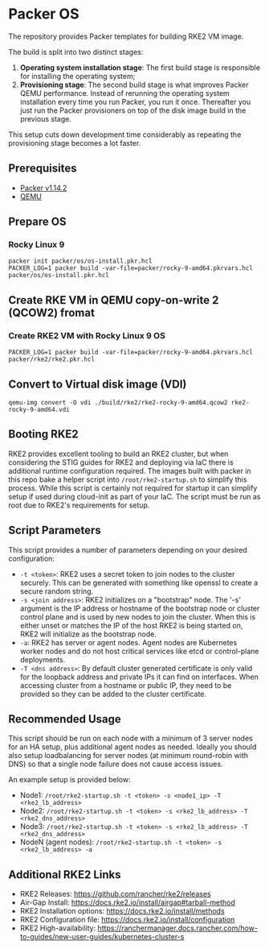 # Packer OS

The repository provides Packer templates for building RKE2 VM image.

The build is split into two distinct stages:
1. **Operating system installation stage**: The first build stage is responsible for installing the operating system;
2. **Provisioning stage**: The second build stage is what improves Packer QEMU performance. Instead of rerunning the operating system installation every time you run Packer, you run it once. Thereafter you just run the Packer provisioners on top of the disk image build in the previous stage.

This setup cuts down development time considerably as repeating the provisioning stage becomes a lot faster.

## Prerequisites
- [Packer v1.14.2](https://developer.hashicorp.com/packer/tutorials/docker-get-started/get-started-install-cli)
- [QEMU](https://www.qemu.org/download/#linux)

## Prepare OS 

### Rocky Linux 9
```
packer init packer/os/os-install.pkr.hcl
PACKER_LOG=1 packer build -var-file=packer/rocky-9-amd64.pkrvars.hcl packer/os/os-install.pkr.hcl 
```

## Create RKE VM in QEMU copy-on-write 2 (QCOW2) fromat

### Create RKE2 VM with Rocky Linux 9 OS
```
PACKER_LOG=1 packer build -var-file=packer/rocky-9-amd64.pkrvars.hcl packer/rke2/rke2.pkr.hcl
```

## Convert to Virtual disk image (VDI)
```
qemu-img convert -O vdi ./build/rke2/rke2-rocky-9-amd64.qcow2 rke2-rocky-9-amd64.vdi
```

## Booting RKE2
RKE2 provides excellent tooling to build an RKE2 cluster, but when considering the STIG guides for RKE2 and deploying via IaC there is additional runtime configuration required. The images built with packer in this repo bake a helper script into `/root/rke2-startup.sh` to simplify this process. While this script is certainly not required for startup it can simplify setup if used during cloud-init as part of your IaC. The script must be run as root due to RKE2's requirements for setup.

## Script Parameters

This script provides a number of parameters depending on your desired configuration:
- `-t <token>`: RKE2 uses a secret token to join nodes to the cluster securely. This can be generated with something like openssl to create a secure random string.
- `-s <join address>`: RKE2 initializes on a "bootstrap" node. The '-s' argument is the IP address or hostname of the bootstrap node or cluster control plane and is used by new nodes to join the cluster. When this is either unset or matches the IP of the host RKE2 is being started on, RKE2 will initialize as the bootstrap node.
- `-a`: RKE2 has server or agent nodes. Agent nodes are Kubernetes worker nodes and do not host critical services like etcd or control-plane deployments.
- `-T <dns address>`: By default cluster generated certificate is only valid for the loopback address and private IPs it can find on interfaces. When accessing cluster from a hostname or public IP, they need to be provided so they can be added to the cluster certificate.

## Recommended Usage

This script should be run on each node with a minimum of 3 server nodes for an HA setup, plus additional agent nodes as needed. Ideally you should also setup loadbalancing for server nodes (at minimum round-robin with DNS) so that a single node failure does not cause access issues.

An example setup is provided below:
- Node1: `/root/rke2-startup.sh -t <token> -s <node1_ip> -T <rke2_lb_address>`
- Node2: `/root/rke2-startup.sh -t <token> -s <rke2_lb_address> -T <rke2_dns_address>`
- Node3: `/root/rke2-startup.sh -t <token> -s <rke2_lb_address> -T <rke2_dns_address>`
- NodeN (agent nodes): `/root/rke2-startup.sh -t <token> -s <rke2_lb_address> -a`

## Additional RKE2 Links

- RKE2 Releases: https://github.com/rancher/rke2/releases
- Air-Gap Install: https://docs.rke2.io/install/airgap#tarball-method
- RKE2 Installation options: https://docs.rke2.io/install/methods
- RKE2 Configuration file: https://docs.rke2.io/install/configuration
- RKE2 High-availability: https://ranchermanager.docs.rancher.com/how-to-guides/new-user-guides/kubernetes-cluster-s